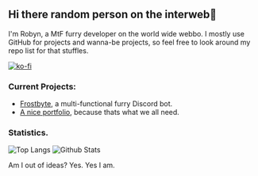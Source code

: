 ## Hi there random person on the interweb👋

I'm Robyn, a MtF furry developer on the world wide webbo. I mostly use GitHub for projects and wanna-be projects, so feel free to look around my repo list for that stuffles.

[![ko-fi](https://www.ko-fi.com/img/githubbutton_sm.svg)](https://ko-fi.com/U7U51PG1M)

### Current Projects:
- [Frostbyte](https://frostbyte.space/), a multi-functional furry Discord bot.
- [A nice portfolio](https://nxybi.me/), because thats what we all need.

### Statistics.
![Top Langs](https://github-readme-stats.vercel.app/api/top-langs/?username=nxybi&layout=compact)
![Github Stats](https://github-readme-stats.vercel.app/api?username=Nxybi&show_icons=true&theme=tokyonight&hide_rank=true)

Am I out of ideas? Yes. Yes I am.
